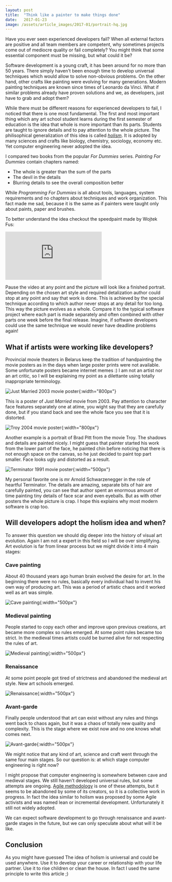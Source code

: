 ```yaml
---
layout: post
title:  "Think like a painter to make things done"
date:   2017-01-23
image: /assets/article_images/2017-01/portrait-hq.jpg
---
```


Have you ever seen experienced developers fail? When all external factors are positive and all team members are competent, why sometimes projects come out of mediocre quality or fail completely? You might think that some essential component must be missing, but what could it be?

Software development is a young craft, it has been around for no more than 50 years. There simply haven't been enough time to develop universal techniques which would allow to solve non-obvious problems. On the other hand, other crafts like painting were evolving for many generations. Modern painting techniques are known since times of Leonardo da Vinci. What if similar problems already have proven solutions and we, as developers, just have to grab and adopt them?

While there must be different reasons for experienced developers to fail, I noticed that there is one most fundamental. The first and most important thing which any art school student learns during the first semester of education is the idea that whole is more important than its parts. Students are taught to ignore details and to pay attention to the whole picture. The philisophical generalization of this idea is called [*holism*](https://en.wikipedia.org/wiki/Holism). It is adopted by many sciences and crafts like biology, chemistry, sociology, economy etc. Yet computer engineering never adopted the idea. 

I compared two books from the popular *For Dummies* series. *Painting For Dummies* contain chapters named:

* The whole is greater than the sum of the parts
* The devil in the details
* Blurring details to see the overall composition better

While *Programming For Dummies* is all about tools, languages, system requirements and no chapters about techniques and work organization. This fact made me sad, because it is the same as if painters were taught only about paints, paper and brushes.

To better understand the idea checkout the speedpaint made by Wojtek Fus:
 
<iframe src="https://www.youtube.com/embed/MQON3pyYfhg" frameborder="0" allowfullscreen></iframe>

Pause the video at any point and the picture will look like a finished portrait. Depending on the chosen art style and required detalization author could stop at any point and say that work is done. This is achieved by the special technique according to which author never stops at any detail for too long. This way the picture evolves as a whole. Compare it to the typical software project where each part is made separately and often combined with other parts one week before the final release. Imagine, if software developers could use the same technique we would never have deadline problems again!

## What if artists were working like developers?
 
Provincial movie theaters in Belarus keep the tradition of handpainting the movie posters as in the days when large poster prints were not available. Some unfortunate posters became internet memes :) I am not an artist nor an art critic, so I will be explaining my point as a dilettante using totally inappropriate terminology.
  
![Just Married 2003 movie poster](/assets/article_images/2017-01/01.jpg){:width="800px"}
  
This is a poster of *Just Married* movie from 2003. Pay attention to character face features separately one at atime, you wight say that they are carefully done, but if you stand back and see the whole face you see that it is distorted.
   
![Troy 2004 movie poster](/assets/article_images/2017-01/03.jpg){:width="800px"}

Another example is a portrait of Brad Pitt from the movie Troy. The shadows and details are painted nicely. I might guess that painter started his work from the lower part of the face, he painted chin before noticing that there is not enough space on the canvas, so he just decided to paint top part smaller. Face looks ugly and distorted as a result.
 
![Terminator 1991 movie poster](/assets/article_images/2017-01/04.jpg){:width="500px"}

My personal favorite one is mr Arnold Schwarzenegger in the role of heartful Terminator. The details are amazing, separate bits of hair are carefully painted, you can see that author spent an enormous amount of time painting tiny details of face scar and even eyeballs. But as with other posters the whole picture is crap. I hope this explains why most modern software is crap too.

## Will developers adopt the holism idea and when?

To answer this question we should dig deeper into the history of visual art evolution. Again I am not a expert in this field so I will be over simplifying. Art evolution is far from linear process but we might divide it into 4 main stages:

### Cave painting

About 40 thousand years ago human brain evolved the desire for art. In the beginning there were no rules, basically every individual had to invent his own way of producing art. This was a period of artistic chaos and it worked well as art was simple.

![Cave painting](/assets/article_images/2017-01/paint_cave.jpg){:width="500px"}
 
### Medieval painting

People started to copy each other and improve upon previous creations, art became more complex so rules emerged. At some point rules became too strict. In the medieval times artists could be burned alive for not respecting the rules of art.
 
![Medieval painting](/assets/article_images/2017-01/paint_medieval.jpg){:width="500px"}

### Renaissance

At some point people got tired of strictness and abandoned the medieval art style. New art schools emerged.

![Renaissance](/assets/article_images/2017-01/paint_renaissance.png){:width="500px"}
 
### Avant-garde

Finally people understood that art can exist without any rules and things went back to chaos again, but it was a chaos of totally new quality and complexity. This is the stage where we exist now and no one knows what comes next.

![Avant-garde](/assets/article_images/2017-01/paint_avantgarde.jpg){:width="500px"}

We might notice that any kind of art, science and craft went through the same four main stages. So our question is: at which stage computer engineering is right now? 

I might propose that computer engineering is somewhere between cave and medieval stages. We still haven't developed universal rules, but some attempts are ongoing. [Agile methodology](https://en.wikipedia.org/wiki/Agile_software_development) is one of these attempts, but it seems to be abandoned by some of its creators, so it is a collective work in progress. In fact the idea similar to holism was proposed by some Agile activists and was named lean or incremental development. Unfortunately it still not widely adopted.

We can expect software development to go through renaissance and avant-garde stages in the future, but we can only speculate about what will it be like.

## Conclusion

As you might have guessed The idea of holism is universal and could be used anywhere. Use it to develop your career or relationship with your life partner. Use it to rise children or clean the house. In fact I used the same principle to write this article ;)
